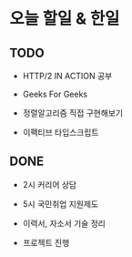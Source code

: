 # 오늘 할일 & 한일

## TODO

- HTTP/2 IN ACTION 공부

- Geeks For Geeks

- 정렬알고리즘 직접 구현해보기

- 이펙티브 타입스크립트

## DONE

- 2시 커리어 상담

- 5시 국민취업 지원제도

- 이력서, 자소서 기술 정리

- 프로젝트 진행
